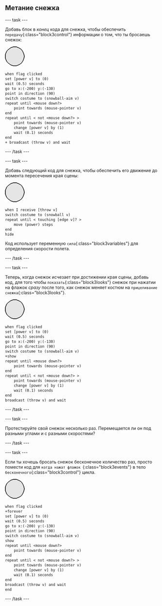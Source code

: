 ## Метание снежка

--- task ---

Добавь блок в _конец_ кода для снежка, чтобы обеспечить `передачу`{:class="block3control"} информации о том, что ты бросаешь снежок:

![спрайт снежка](images/snowball-sprite.png)

```blocks3
when flag clicked
set [power v] to (0)
wait (0.5) seconds
go to x:(-200) y:(-130)
point in direction (90)
switch costume to (snowball-aim v)
repeat until <mouse down?>
    point towards (mouse-pointer v)
end
repeat until < not <mouse down?> >
    point towards (mouse-pointer v)
    change [power v] by (1)
    wait (0.1) seconds
end
+ broadcast (throw v) and wait
```

--- /task ---

--- task ---

Добавь следующий код для снежка, чтобы обеспечить его движение до момента пересечения края сцены:

![спрайт снежка](images/snowball-sprite.png)

```blocks3
when I receive [throw v]
switch costume to (snowball v)
repeat until < touching [edge v]? >
    move (power) steps
end
hide
```

Код использует переменную `сила`{:class="block3variables"} для определения скорости полета.

--- /task ---

--- task ---

Теперь, когда снежок исчезает при достижении края сцены, добавь код, для того чтобы `показать`{:class="block3looks"} снежок при нажатии на флажок _сразу_ после того, как снежок меняет костюм на `прицеливание снежка`{:class="block3looks"}.

![спрайт снежка](images/snowball-sprite.png)

```blocks3
when flag clicked
set [power v] to (0)
wait (0.5) seconds
go to x:(-200) y:(-130)
point in direction (90)
switch costume to (snowball-aim v)
+show
repeat until <mouse down?>
    point towards (mouse-pointer v)
end
repeat until < not <mouse down?> >
    point towards (mouse-pointer v)
    change [power v] by (1)
    wait (0.1) seconds
end
broadcast (throw v) and wait
```

--- /task ---

--- task ---

Протестируйте свой снежок несколько раз. Перемещается ли он под разными углами и с разными скоростями?

--- /task ---

--- task ---

Если ты хочешь бросать снежок бесконечное количество раз, просто помести код для `когда нажат флажок `{:class="block3events"} в тело `бесконечного`{:class="block3control"} цикла.

![спрайт снежка](images/snowball-sprite.png)

```blocks3
when flag clicked
+forever
set [power v] to (0)
wait (0.5) seconds
go to x:(-200) y:(-130)
point in direction (90)
switch costume to (snowball-aim v)
show
repeat until <mouse down?>
    point towards (mouse-pointer v)
end
repeat until < not <mouse down?> >
    point towards (mouse-pointer v)
    change [power v] by (1)
    wait (0.1) seconds
end
broadcast (throw v) and wait
end
```

--- /task ---
